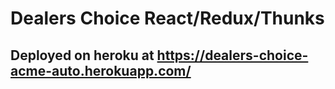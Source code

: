 # Dealers Choice React/Redux/Thunks

## Deployed on heroku at https://dealers-choice-acme-auto.herokuapp.com/